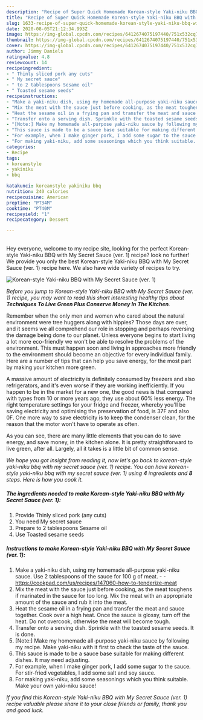 ```yaml
---
description: "Recipe of Super Quick Homemade Korean-style Yaki-niku BBQ with My Secret Sauce (ver. 1)"
title: "Recipe of Super Quick Homemade Korean-style Yaki-niku BBQ with My Secret Sauce (ver. 1)"
slug: 1633-recipe-of-super-quick-homemade-korean-style-yaki-niku-bbq-with-my-secret-sauce-ver-1
date: 2020-08-05T21:12:34.993Z
image: https://img-global.cpcdn.com/recipes/6412674075197440/751x532cq70/korean-style-yaki-niku-bbq-with-my-secret-sauce-ver-1-recipe-main-photo.jpg
thumbnail: https://img-global.cpcdn.com/recipes/6412674075197440/751x532cq70/korean-style-yaki-niku-bbq-with-my-secret-sauce-ver-1-recipe-main-photo.jpg
cover: https://img-global.cpcdn.com/recipes/6412674075197440/751x532cq70/korean-style-yaki-niku-bbq-with-my-secret-sauce-ver-1-recipe-main-photo.jpg
author: Jimmy Daniels
ratingvalue: 4.8
reviewcount: 14
recipeingredient:
- " Thinly sliced pork any cuts"
- " My secret sauce"
- " to 2 tablespoons Sesame oil"
- " Toasted sesame seeds"
recipeinstructions:
- "Make a yaki-niku dish, using my homemade all-purpose yaki-niku sauce. Use 2 tablespoons of the sauce for 100 g of meat.  https://cookpad.com/us/recipes/147060-how-to-tenderize-meat"
- "Mix the meat with the sauce just before cooking, as the meat toughens if marinated in the sauce for too long. Mix the meat with an appropriate amount of the sauce and rub it into the meat."
- "Heat the sesame oil in a frying pan and transfer the meat and sauce together. Cook over a high heat. Once the sauce is glossy, turn off the heat. Do not overcook, otherwise the meat will become tough."
- "Transfer onto a serving dish. Sprinkle with the toasted sesame seeds. It is done."
- "[Note:] Make my homemade all-purpose yaki-niku sauce by following my recipe. Make yaki-niku with it first to check the taste of the sauce."
- "This sauce is made to be a sauce base suitable for making different dishes. It may need adjusting."
- "For example, when I make ginger pork, I add some sugar to the sauce. For stir-fried vegetables, I add some salt and soy sauce."
- "For making yaki-niku, add some seasonings which you think suitable. Make your own yaki-niku sauce!"
categories:
- Recipe
tags:
- koreanstyle
- yakiniku
- bbq

katakunci: koreanstyle yakiniku bbq 
nutrition: 240 calories
recipecuisine: American
preptime: "PT34M"
cooktime: "PT40M"
recipeyield: "1"
recipecategory: Dessert

---
```

<br>
Hey everyone, welcome to my recipe site, looking for the perfect Korean-style Yaki-niku BBQ with My Secret Sauce (ver. 1) recipe? look no further! We provide you only the best Korean-style Yaki-niku BBQ with My Secret Sauce (ver. 1) recipe here. We also have wide variety of recipes to try.
<br>


![Korean-style Yaki-niku BBQ with My Secret Sauce (ver. 1)](https://img-global.cpcdn.com/recipes/6412674075197440/751x532cq70/korean-style-yaki-niku-bbq-with-my-secret-sauce-ver-1-recipe-main-photo.jpg)

<i>Before you jump to Korean-style Yaki-niku BBQ with My Secret Sauce (ver. 1) recipe, you may want to read this short interesting healthy tips about 
<strong>Techniques To Live Green Plus Conserve Money In The Kitchen</strong>.</i>
</br>

Remember when the only men and women who cared about the natural environment were tree huggers along with hippies? Those days are over, and it seems we all comprehend our role in stopping and perhaps reversing the damage being done to our planet. Unless everyone begins to start living a lot more eco-friendly we won't be able to resolve the problems of the environment. This must happen soon and living in approaches more friendly to the environment should become an objective for every individual family. Here are a number of tips that can help you save energy, for the most part by making your kitchen more green.

A massive amount of electricity is definitely consumed by freezers and also refrigerators, and it's even worse if they are working inefficiently. If you happen to be in the market for a new one, the good news is that compared with types from 10 or more years ago, they use about 60% less energy. The right temperature settings for your fridge and freezer, whereby you'll be saving electricity and optimising the preservation of food, is 37F and also 0F. One more way to save electricity is to keep the condenser clean, for the reason that the motor won't have to operate as often.

As you can see, there are many little elements that you can do to save energy, and save money, in the kitchen alone. It is pretty straightforward to live green, after all. Largely, all it takes is a little bit of common sense.


<i>We hope you got insight from reading it, now let's go back to korean-style yaki-niku bbq with my secret sauce (ver. 1) recipe. You can have korean-style yaki-niku bbq with my secret sauce (ver. 1) using <strong>4</strong> ingredients and <strong>8</strong> steps. Here is how you cook it.
</i>

##### The ingredients needed to make Korean-style Yaki-niku BBQ with My Secret Sauce (ver. 1):

1. Provide  Thinly sliced pork (any cuts)
1. You need  My secret sauce
1. Prepare  to 2 tablespoons Sesame oil
1. Use  Toasted sesame seeds


##### Instructions to make Korean-style Yaki-niku BBQ with My Secret Sauce (ver. 1):

1. Make a yaki-niku dish, using my homemade all-purpose yaki-niku sauce. Use 2 tablespoons of the sauce for 100 g of meat. -  - https://cookpad.com/us/recipes/147060-how-to-tenderize-meat
1. Mix the meat with the sauce just before cooking, as the meat toughens if marinated in the sauce for too long. Mix the meat with an appropriate amount of the sauce and rub it into the meat.
1. Heat the sesame oil in a frying pan and transfer the meat and sauce together. Cook over a high heat. Once the sauce is glossy, turn off the heat. Do not overcook, otherwise the meat will become tough.
1. Transfer onto a serving dish. Sprinkle with the toasted sesame seeds. It is done.
1. [Note:] Make my homemade all-purpose yaki-niku sauce by following my recipe. Make yaki-niku with it first to check the taste of the sauce.
1. This sauce is made to be a sauce base suitable for making different dishes. It may need adjusting.
1. For example, when I make ginger pork, I add some sugar to the sauce. For stir-fried vegetables, I add some salt and soy sauce.
1. For making yaki-niku, add some seasonings which you think suitable. Make your own yaki-niku sauce!


<i>If you find this Korean-style Yaki-niku BBQ with My Secret Sauce (ver. 1) recipe valuable please share it to your close friends or family, thank you and good luck.</i>
